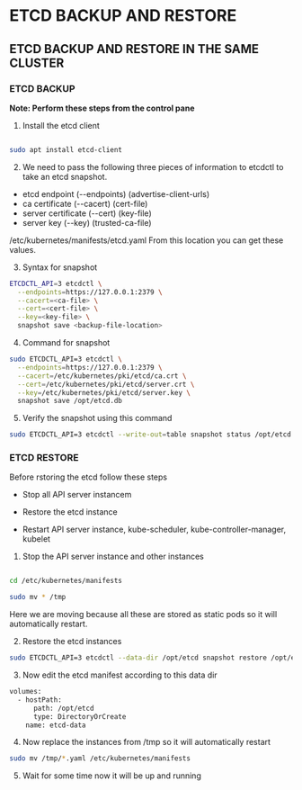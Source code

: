# ETCD BACKUP AND RESTORE

## ETCD BACKUP AND RESTORE IN THE SAME CLUSTER

### ETCD BACKUP

**Note: Perform these steps from the control pane**


1. Install the etcd client 

```bash

sudo apt install etcd-client

```

2. We need to pass the following three pieces of information to etcdctl to take an etcd snapshot.

- etcd endpoint (--endpoints) (advertise-client-urls)
- ca certificate (--cacert) (cert-file)
- server certificate (--cert) (key-file)
- server key (--key) (trusted-ca-file)

/etc/kubernetes/manifests/etcd.yaml From this location you can get these values.

3. Syntax for snapshot

```bash
ETCDCTL_API=3 etcdctl \
  --endpoints=https://127.0.0.1:2379 \
  --cacert=<ca-file> \
  --cert=<cert-file> \
  --key=<key-file> \
  snapshot save <backup-file-location>
```

4. Command for snapshot

```bash
sudo ETCDCTL_API=3 etcdctl \
  --endpoints=https://127.0.0.1:2379 \
  --cacert=/etc/kubernetes/pki/etcd/ca.crt \
  --cert=/etc/kubernetes/pki/etcd/server.crt \
  --key=/etc/kubernetes/pki/etcd/server.key \
  snapshot save /opt/etcd.db
```

5. Verify the snapshot using this command

```bash
sudo ETCDCTL_API=3 etcdctl --write-out=table snapshot status /opt/etcd.db
```

### ETCD RESTORE

Before rstoring the etcd follow these steps

- Stop all API server instancem

- Restore the etcd instance

- Restart API server instance, kube-scheduler, kube-controller-manager, kubelet

1. Stop the API server instance and other instances

```bash

cd /etc/kubernetes/manifests

sudo mv * /tmp

```

Here we are moving because all these are stored as static pods so it will automatically restart.

2. Restore the etcd instances

```bash
sudo ETCDCTL_API=3 etcdctl --data-dir /opt/etcd snapshot restore /opt/etcd.db

```

3. Now edit the etcd manifest according to this data dir

```bash
volumes:
  - hostPath:
      path: /opt/etcd
      type: DirectoryOrCreate
    name: etcd-data
```

4. Now replace the instances from /tmp so it will automatically restart

```bash
sudo mv /tmp/*.yaml /etc/kubernetes/manifests
```

5. Wait for some time now it will be up and running 